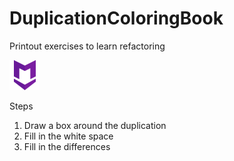 # DuplicationColoringBook
Printout exercises to learn refactoring

![Animation of the steps](https://github.com/adam-p/markdown-here/raw/master/src/common/images/icon48.png "Logo Title Text 1")

Steps
1. Draw a box around the duplication
1. Fill in the white space
1. Fill in the differences
